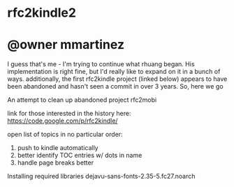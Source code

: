 # rfc2kindle2
# @owner mmartinez

I guess that's me - I'm trying to continue what 
rhuang began. His implementation is right fine, but
I'd really like to expand on it in a bunch of ways.
additionally, the first rfc2kindle project (linked below)
appears to have been abandoned and hasn't seen a 
commit in over 3 years. So, here we go

An attempt to clean up abandoned project rfc2mobi

link for those interested in the history here:
https://code.google.com/p/rfc2kindle/

open list of topics in no particular order:
1) push to kindle automatically
2) better identify TOC entries w/ dots in name
3) handle page breaks better

Installing required libraries
dejavu-sans-fonts-2.35-5.fc27.noarch
